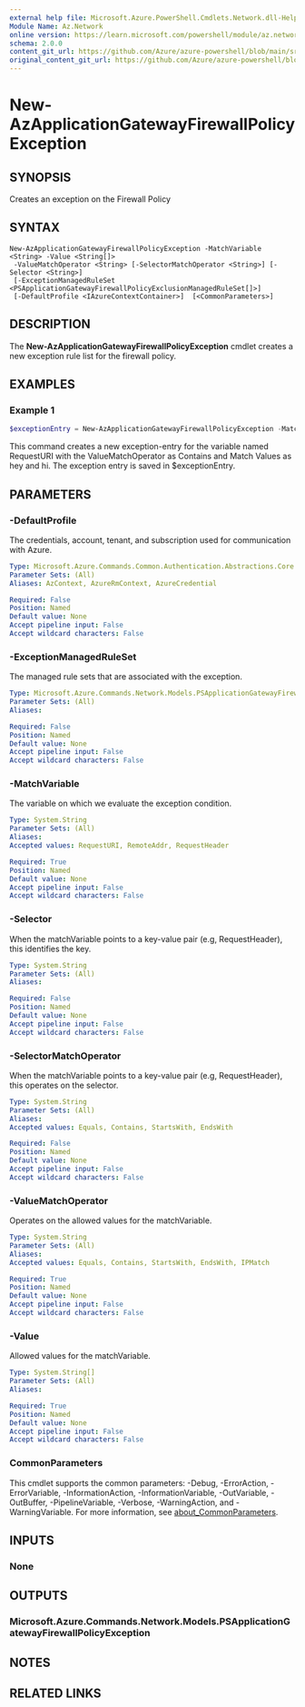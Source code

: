 ```yaml
---
external help file: Microsoft.Azure.PowerShell.Cmdlets.Network.dll-Help.xml
Module Name: Az.Network
online version: https://learn.microsoft.com/powershell/module/az.network/new-azapplicationgatewayfirewallpolicyexception
schema: 2.0.0
content_git_url: https://github.com/Azure/azure-powershell/blob/main/src/Network/Network/help/New-AzApplicationGatewayFirewallPolicyException.md
original_content_git_url: https://github.com/Azure/azure-powershell/blob/main/src/Network/Network/help/New-AzApplicationGatewayFirewallPolicyException.md
---
```


# New-AzApplicationGatewayFirewallPolicyException

## SYNOPSIS
Creates an exception on the Firewall Policy

## SYNTAX

```
New-AzApplicationGatewayFirewallPolicyException -MatchVariable <String> -Value <String[]>
 -ValueMatchOperator <String> [-SelectorMatchOperator <String>] [-Selector <String>]
 [-ExceptionManagedRuleSet <PSApplicationGatewayFirewallPolicyExclusionManagedRuleSet[]>]
 [-DefaultProfile <IAzureContextContainer>]  [<CommonParameters>]
```

## DESCRIPTION
The **New-AzApplicationGatewayFirewallPolicyException** cmdlet creates a new exception rule list for the firewall policy.

## EXAMPLES

### Example 1
```powershell
$exceptionEntry = New-AzApplicationGatewayFirewallPolicyException -MatchVariable "RequestURI" -Value "hey","hi" -ValueMatchOperator "Contains"
```

This command creates a new exception-entry for the variable named RequestURI with the ValueMatchOperator as Contains and Match Values as hey and hi. The exception entry is saved in $exceptionEntry.

## PARAMETERS

### -DefaultProfile
The credentials, account, tenant, and subscription used for communication with Azure.

```yaml
Type: Microsoft.Azure.Commands.Common.Authentication.Abstractions.Core.IAzureContextContainer
Parameter Sets: (All)
Aliases: AzContext, AzureRmContext, AzureCredential

Required: False
Position: Named
Default value: None
Accept pipeline input: False
Accept wildcard characters: False
```
### -ExceptionManagedRuleSet
The managed rule sets that are associated with the exception.
```yaml
Type: Microsoft.Azure.Commands.Network.Models.PSApplicationGatewayFirewallPolicyExclusionManagedRuleSet[]
Parameter Sets: (All)
Aliases:

Required: False
Position: Named
Default value: None
Accept pipeline input: False
Accept wildcard characters: False
```
### -MatchVariable
The variable on which we evaluate the exception condition.
```yaml
Type: System.String
Parameter Sets: (All)
Aliases:
Accepted values: RequestURI, RemoteAddr, RequestHeader

Required: True
Position: Named
Default value: None
Accept pipeline input: False
Accept wildcard characters: False
```

### -Selector
When the matchVariable points to a key-value pair (e.g, RequestHeader), this identifies the key.
```yaml
Type: System.String
Parameter Sets: (All)
Aliases:

Required: False
Position: Named
Default value: None
Accept pipeline input: False
Accept wildcard characters: False
```
### -SelectorMatchOperator
When the matchVariable points to a key-value pair (e.g, RequestHeader), this operates on the selector.
```yaml
Type: System.String
Parameter Sets: (All)
Aliases:
Accepted values: Equals, Contains, StartsWith, EndsWith

Required: False
Position: Named
Default value: None
Accept pipeline input: False
Accept wildcard characters: False
```
### -ValueMatchOperator
Operates on the allowed values for the matchVariable.
```yaml
Type: System.String
Parameter Sets: (All)
Aliases:
Accepted values: Equals, Contains, StartsWith, EndsWith, IPMatch

Required: True
Position: Named
Default value: None
Accept pipeline input: False
Accept wildcard characters: False
```
### -Value
Allowed values for the matchVariable.
```yaml
Type: System.String[]
Parameter Sets: (All)
Aliases:

Required: True
Position: Named
Default value: None
Accept pipeline input: False
Accept wildcard characters: False
```
### CommonParameters
This cmdlet supports the common parameters: -Debug, -ErrorAction, -ErrorVariable, -InformationAction, -InformationVariable, -OutVariable, -OutBuffer, -PipelineVariable, -Verbose, -WarningAction, and -WarningVariable. For more information, see [about_CommonParameters](http://go.microsoft.com/fwlink/?LinkID=113216).
## INPUTS
### None
## OUTPUTS
### Microsoft.Azure.Commands.Network.Models.PSApplicationGatewayFirewallPolicyException
## NOTES
## RELATED LINKS